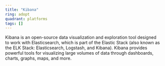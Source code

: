 ```yaml
---
title: "Kibana"
ring: adopt
quadrant: platforms
tags: []
---
```


Kibana is an open-source data visualization and exploration tool designed to work with Elasticsearch, which is part of
the Elastic Stack (also known as the ELK Stack: Elasticsearch, Logstash, and Kibana). Kibana provides powerful tools for
visualizing large volumes of data through dashboards, charts, graphs, maps, and more. 
